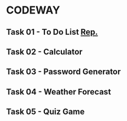 # CODEWAY

## Task 01 - To Do List  [Rep.](https://github.com/Pro-Vishnu/CODEWAY/tree/main/CODEWAY%20-%20TO%20DO%20LIST)
## Task 02 - Calculator
## Task 03 - Password Generator
## Task 04 - Weather Forecast
## Task 05 - Quiz Game
